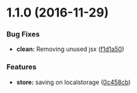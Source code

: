 <a name="1.1.0"></a>
# 1.1.0 (2016-11-29)


### Bug Fixes

* **clean:** Removing unused jsx ([f1d1a50](https://github.com/lucaskatayama/tredux/commit/f1d1a50))


### Features

* **store:** saving on localstorage ([0c458cb](https://github.com/lucaskatayama/tredux/commit/0c458cb))



